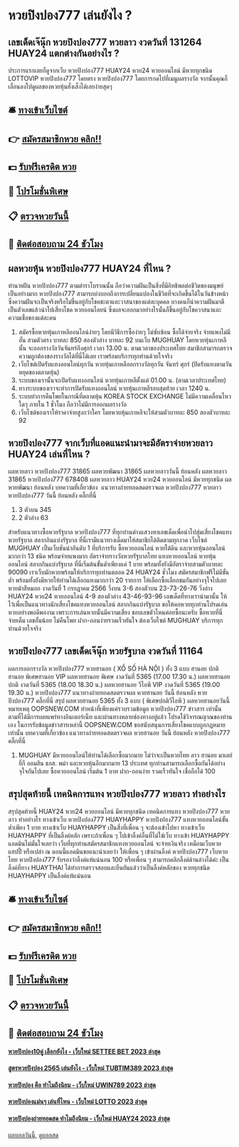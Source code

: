# หวยปิงปอง777 เล่นยังไง ?
## เลขเด็ดเจ๊นุ๊ก หวยปิงปอง777 หวยลาว งวดวันที่ 131264 HUAY24 แตกต่างกันอย่างไร ?
ประการแรกเลยก็ดูจากเว็บ หวยปิงปอง777 HUAY24 หวย24 หวยออนไลน์ มีหวยทุกชนิด LOTTOVIP หวยปิงปอง777 โดยตรง หวยปิงปอง777 โดยการกดไปที่เมนูผลรางวัล จากนั้นคุณก็เลื่อนลงไปดูผลของหวยหุ้นฮั่งเส็งได้เลยง่ายสุดๆ

## 🛎 [ทางเข้าเว็บไซต์](https://bit.ly/3BG5bNw)
## 👉 [สมัครสมาชิกหวย คลิก!!](https://bit.ly/3BG5bNw)
## 💵 [รับฟรีเครดิต หวย](https://bit.ly/3C3mvgS)
## 👑 [โปรโมชั่นพิเศษ](https://bit.ly/3C3mvgS)
## 📋 [ตรวจหวยวันนี้](https://bit.ly/3C3mvgS)
## 📱 [ติดต่อสอบถาม 24 ชัวโมง](https://bit.ly/3C3mvgS)

## ผลหวยหุ้น หวยปิงปอง777 HUAY24 ที่ไหน ?
ทำนายฝัน หวยปิงปอง777 ตามตำราโบราณนั้น ถือว่าความฝันเป็นสิ่งที่มีอิทธิพลต่อชีวิตของมนุษย์เป็นอย่างมาก หวยปิงปอง777 สามารถบ่งบอกถึงการเปลี่ยนแปลงในชีวิตที่จะเกิดขึ้นได้ในวันข้างหน้า ซึ่งความฝันจะเป็นจริงหรือไม่ขึ้นอยู่กับโชคชะตาและวาสนาของแต่ละบุคคล บางคนก็นำความฝันมาตีเป็นตัวเลขแล้วนำไปเสี่ยงโชค หวยออนไลยน์ ซึ่งผลจะออกมาอย่างไรนั้นก็ขึ้นอยู่กับโชควาสนาและความเชื่อของแต่ละคน
1. สมัครซื้อหวยหุ้นเกาหลีออนไลน์ง่ายๆ โดยมีวิธีการซื้อง่ายๆ ไม่ซับซ้อน ซื้อได้จ่ายจริง จ่ายแพงไม่มีอั้น สามตัวตรง บาทละ 850 สองตัวล่าง บาทละ 92 บนเว็บ MUGHUAY โดยหวยหุ้นเกาหลีนั้น จะออกรางวัลวันจันทร์ถึงศุกร์ เวลา 13.00 น. ตามเวลาของประเทศไทย สมาชิกสามารถตรวจความถูกต้องของรางวัลได้ที่นี่ได้เลย เราพร้อมบริการทุกท่านด้วยใจจริง
2. เว็บไซต์เปิดรับแทงออนไลน์ทุกวัน หวยหุ้นเกาหลีออกรางวัลทุกวัน จันทร์ ศุกร์ (ปิดรับแทงตามวันหยุดของตลาดหุ้น)
3. ระบบของเรานั้นจะเปิดรับแทงออนไลน์ หวยหุ้นเกาหลีตั้งแต่ 01.00 น. (ตามเวลาประเทศไทย)
4. ทางระบบของเราจะทำการปิดรับแทงออนไลน์ หวยหุ้นเกาหลีรอบสุดท้าย เวลา 1240 น.
5. ระบบทำการคืนโพยในกรณีที่ตลาดหุ้น KOREA STOCK EXCHANGE ไม่มีความเคลื่อนไหวใดๆ ภายใน 1 ชั่วโมง ถือว่าไม่มีการออกผลรางวัล
6. เว็บไซต์ของเราให้ราคาจ่ายสูงกว่าใคร โดยหวยหุ้นเกาหลีจะให้สามตัวบาทละ 850 สองตัวบาทละ 92

## หวยปิงปอง777 จากเว็บที่แอดแนะนำมาจะมีอัตราจ่ายหวยลาว HUAY24 เล่นที่ไหน ?
ผลหวยลาว หวยปิงปอง777 31865 ผลหวยพัฒนา 31865 ผลหวยลาววันนี้ ย้อนหลัง
ผลหวยลาว 31865 หวยปิงปอง777 678408
 ผลหวยลาว HUAY24 หวย24 หวยออนไลน์ มีหวยทุกชนิด ผลหวยพัฒนา ย้อนหลัง 
บทความที่เกี่ยวข้อง
 แนวทางถ่ายทอดสดตรวจผล หวยปิงปอง777 หวยลาว หวยปิงปอง777 วันนี้ ย้อนหลัง คลิ๊กที่นี่  
1. 3 ตัวบน 345
2. 2 ตัวล่าง 63

สำหรับแนวทางซื้อหวยรัฐบาล หวยปิงปอง777 ที่ทุกท่านต่างแสวงหาเลขเด็ดเพื่อนำไปสุ่มเสี่ยงโชคแทงหวยรัฐบาล สลากกินแบ่งรัฐบาล ที่นี่เรามีแนวทางเด็ดมาให้สมาชิกได้ติดตามทุกงวด เว็บไซต์ MUGHUAY เป็นเว็บชันนำอันดับ 1 ที่บริการรับ ซื้อหวยออนไลน์ หวยใต้ดิน และหวยหุ้นออนไลน์มากกว่า 13 ชนิด พร้อมจ่ายแพงมาก
อัตราจ่ายรางวัลหวยรัฐบาลไทย
แทงหวยออนไลน์ หวยหุ้นออนไลน์ สลากกินแบ่งรัฐบาล ที่นี่เริ่มต้นขั้นต่ำเพียงแค่ 1 บาท พร้อมทั้งยังมีอัตราจ่ายสามตัวบาทละ 90090 เราเว็บมักหวยพร้อมให้บริการทุกท่านตลอด 24 HUAY24 ชั่วโมง สมัครสมาชิกฟรีไม่มีขั้นต่ำ พร้อมทั้งยังมีหวยให้ท่านได้เลือกแทงมากกว่า 20 รายการ ให้เลือกซื้อเลือกชมกันอย่างจุใจไปเลย
หวยม้าสีหมอก งวดวันที่ 1 กรกฏาคม 2566 วิ่งบน 3-6 สองตัวบน 23-73-26-76 วิ่งล่าง HUAY24 หวย24 หวยออนไลน์ 4-9 สองตัวล่าง 43-46-93-96 เลขเด็ดที่ทางเรานำมานั้น ให้ไว้เพื่อเป็นแนวทางนักเสี่ยงโชคแทงหวยออนไลน์ สลากกินแบ่งรัฐบาล ขอให้คอหวยทุกท่านโปรดเล่นหวยอย่างพอดีพองาม เพราะการเล่นหวยนั้นมีความเสี่ยง ชอบเลขตัวไหนค่อยซื้อนะครับ ซื้อหวยที่นี่ จ่ายเต็ม เลขอั้นน้อย ไม่คืนโพย ฝาก-ถอนง่ายรวดเร็วทันใจ ต้องเว็บไซต์ MUGHUAY บริการทุกท่านด้วยใจจริง

## หวยปิงปอง777 เลขเด็ดเจ๊นุ๊ก หวยรัฐบาล งวดวันที่ 11164
ผลการออกรางวัล หวยปิงปอง777 หวยฮานอย ( XỔ SỐ HÀ NỘI ) ทั้ง 3 แบบ ฮานอย ปกติฮานอย พิเศษฮานอย VIP
ผลหวยฮานอย พิเศษ งวดวันที่ 5365 (17.00 17.30 น.)
ผลหวยฮานอย ปกติ งวดวันที่ 5365 (18.00 18.30 น.)
ผลหวยฮานอย วีไอพี VIP งวดวันที่ 5365 (19.00 19.30 น.)
 หวยปิงปอง777 แนวทางถ่ายทอดสดตรวจผล หวยฮานอย วันนี้ ย้อนหลัง หวยปิงปอง777 คลิ๊กที่นี่ 
สรุป ผลหวยฮานอย 5365 ทั้ง 3 แบบ ( พิเศษปกติวีไอพี ) ผลหวยฮานอยวันนี้
หมายเหตุ OOPSNEW.COM ทำหน้าที่เพียงแค่รวบรวมข้อมูล หวยปิงปอง777 ข่าวสาร เท่านั้น ตามที่ได้มีการเผยแพร่ทางอินเตอร์เน็ท และผ่านทางหลายช่องทางอยู่แล้ว โปรดใช้วิจารณญาณของท่านเอง ในการรับข้อมูลข่าวสารเหล่านี้ OOPSNEW.COM ขอสนับสนุนการเสี่ยงโชคแบบถูกกฎหมายเท่านั้น
บทความที่เกี่ยวข้อง
แนวทางถ่ายทอดสดตรวจผล หวยฮานอย วันนี้ ย้อนหลัง หวยปิงปอง777 คลิ๊กที่นี่
1. MUGHUAY มีหวยออนไลน์ให้ท่านได้เลือกซื้อมากมาย ไม่ว่าจะเป็นหวยไทย ลาว ฮานอย มาเลย์ ยี่กี ออมสิน ธกส. พม่า และหวยหุ้นอีกมากมาย 13 ประเทศ ทุกท่านสามารถเลือกซื้อกันได้อย่างจุใจกันไปเลย ซื้อหวยออนไลน์ เริ่มต้น 1 บาท ฝาก-ถอนง่าย รวดเร็วทันใจ เชื่อถือได้ 100

## สรุปสุดท้ายนี้ เทคนิคการแทง หวยปิงปอง777 หวยลาว ทำอย่างไร
สรุปสุดท้ายนี้ HUAY24 หวย24 หวยออนไลน์ มีหวยทุกชนิด เทคนิคการแทง หวยปิงปอง777 หวยลาว ทำอย่างไร ทางเข้าเว็บ หวยปิงปอง777 HUAYHAPPY หวยปิงปอง777 แทงหวยออนไลน์ขั้นต่ำเพียง 1 บาท ทางเข้าเว็บ HUAYHAPPY เป็นสี่งที่เพื่อน ๆ จะต้องเข้าไปหา ทางเข้าเว็บ HUAYHAPPY ที่เป็นลิ้งค์หลัก เพราะถ้าเพื่อน ๆ ไปเข้าลิ้งค์อื่นที่ไม่ใช่เว็บ ทางเข้า HUAYHAPPY แอดมินไม่มั่นใจเลยว่า เว็บที่ทุกท่านสมัครสมาชิกแทงหวยออนไลน์ จะจ่ายเงินจริง เหมือนเว็บหวย แฮปปี้ หรือเปล่า ณ ตอนนี้แอดมินขอแนะนำเลยว่า ให้เพื่อน ๆ เข้าผ่านลิ้งค์ หวยปิงปอง777 เว็บหวยไทย หวยปิงปอง777 รับรองว่าลิ้งค์แท้แน่นอน 100 หรือเพื่อน ๆ สามารถคลิกลิ้งค์ด้านล่างได้ค่ะ เป็นลิ้งค์ที่ทาง HUAYTHAI ได้ทำการตรวจสอบและยืนยันแล้วว่าเป็นลิ้งค์หลักของ หวยทุกชนิด HUAYHAPPY เป็นลิ้งค์แท้แน่นอน

## 🛎 [ทางเข้าเว็บไซต์](https://bit.ly/3BG5bNw)
## 👉 [สมัครสมาชิกหวย คลิก!!](https://bit.ly/3BG5bNw)
## 💵 [รับฟรีเครดิต หวย](https://bit.ly/3C3mvgS)
## 👑 [โปรโมชั่นพิเศษ](https://bit.ly/3C3mvgS)
## 📋 [ตรวจหวยวันนี้](https://bit.ly/3C3mvgS)
## 📱 [ติดต่อสอบถาม 24 ชัวโมง](https://bit.ly/3C3mvgS)

#### [หวยปิงปอง10คู่ เลือกยังไง - เว็บใหม่ SETTEE BET 2023 ล่าสุด](https://atom.io/themes/หวยปิงปอง10คู่%20เลือกยังไง%20-%20เว็บใหม่%20settee%20bet%202023%20ล่าสุด)
#### [สูตรหวยปิงปอง 2565 เล่นยังไง - เว็บใหม่ TUBTIM389 2023 ล่าสุด](https://atom.io/themes/สูตรหวยปิงปอง%202565%20เล่นยังไง%20-%20เว็บใหม่%20tubtim389%202023%20ล่าสุด)
#### [หวยปิงปอง คือ ทำไมถึงนิยม - เว็บใหม่ UWIN789 2023 ล่าสุด](https://atom.io/themes/หวยปิงปอง%20คือ%20ทำไมถึงนิยม%20-%20เว็บใหม่%20uwin789%202023%20ล่าสุด)
#### [หวยปิงปองแม่นๆ เล่นที่ไหน - เว็บใหม่ LOTTO 2023 ล่าสุด](https://atom.io/themes/หวยปิงปองแม่นๆ%20เล่นที่ไหน%20-%20เว็บใหม่%20lotto%202023%20ล่าสุด)
#### [หวยปิงปองถ่ายทอดสด ทำไมถึงนิยม - เว็บใหม่ HUAY24 2023 ล่าสุด](https://atom.io/themes/หวยปิงปองถ่ายทอดสด%20ทำไมถึงนิยม%20-%20เว็บใหม่%20huay24%202023%20ล่าสุด)

[ผลบอลวันนี้](https://siamsport.tv "ผลบอลวันนี้"), [ดูบอลสด](https://siamsport.tv/ดูบอลสด "ดูบอลสด")